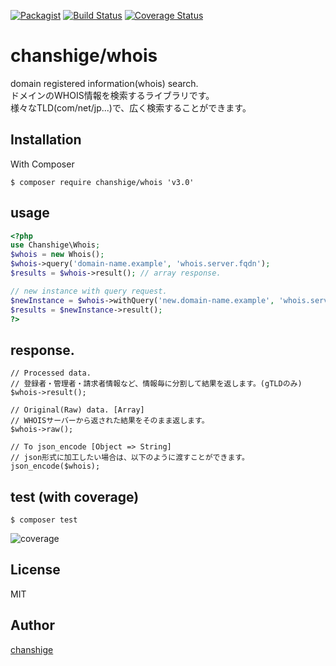 [![Packagist](https://img.shields.io/badge/packagist-v3.0.1-blue.svg)](https://packagist.org/packages/chanshige/whois)
[![Build Status](https://travis-ci.org/chanshige/whois.svg?branch=master)](https://travis-ci.org/chanshige/whois)
[![Coverage Status](https://coveralls.io/repos/github/chanshige/whois/badge.svg?branch=master)](https://coveralls.io/github/chanshige/whois?branch=master)

# chanshige/whois
domain registered information(whois) search.  
ドメインのWHOIS情報を検索するライブラリです。  
様々なTLD(com/net/jp...)で、広く検索することができます。  

## Installation
With Composer
```
$ composer require chanshige/whois 'v3.0'
```

## usage
```php
<?php
use Chanshige\Whois;
$whois = new Whois();
$whois->query('domain-name.example', 'whois.server.fqdn');
$results = $whois->result(); // array response.

// new instance with query request.
$newInstance = $whois->withQuery('new.domain-name.example', 'whois.server.fqdn');
$results = $newInstance->result();
?>
```

## response.
```
// Processed data.
// 登録者・管理者・請求者情報など、情報毎に分割して結果を返します。(gTLDのみ)
$whois->result();

// Original(Raw) data. [Array]
// WHOISサーバーから返された結果をそのまま返します。
$whois->raw();

// To json_encode [Object => String]
// json形式に加工したい場合は、以下のように渡すことができます。
json_encode($whois);
```

## test (with coverage)
`$ composer test`  

![coverage](https://i.gyazo.com/0a171bd028bcb3cdcf506016a66d44e8.png)

## License
MIT

## Author

[chanshige](https://twitter.com/chanshige)

